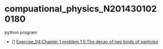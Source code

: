 # compuational_physics_N2014301020180
python program
- [] [Exercise_04:Chapter 1 problem 1.5:The decay of two kinds of particles](https://github.com/xyl00789/compuational_physics_N2014301020180/blob/master/Exercise_04:Chapter%201%20problem%201.5:The%20decay%20of%20two%20kinds%20of%20particles)
